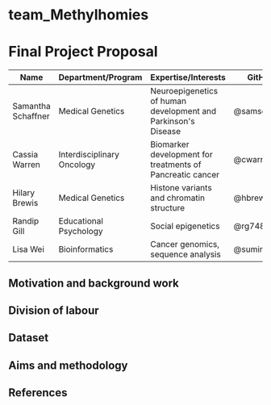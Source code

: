 # team_Methylhomies

Final Project Proposal
======================

| Name | Department/Program | Expertise/Interests |GitHub ID | 
| ------------- | ------------- | ------------- | ------------- |
| Samantha Schaffner | Medical Genetics  | Neuroepigenetics of human development and Parkinson's Disease  |  @samschaf |
| Cassia Warren | Interdisciplinary Oncology   | Biomarker development for treatments of Pancreatic cancer | @cwarren5124|
| Hilary Brewis  | Medical Genetics  | Histone variants and chromatin structure | @hbrewis |
| Randip Gill  | Educational Psychology  | Social epigenetics | @rg7486 |
| Lisa Wei | Bioinformatics  | Cancer genomics, sequence analysis | @suminwei2772 |

Motivation and background work 
-------------------------------

Division of labour 
-------------------

Dataset 
----------------

Aims and methodology 
---------------------

References
-----------
